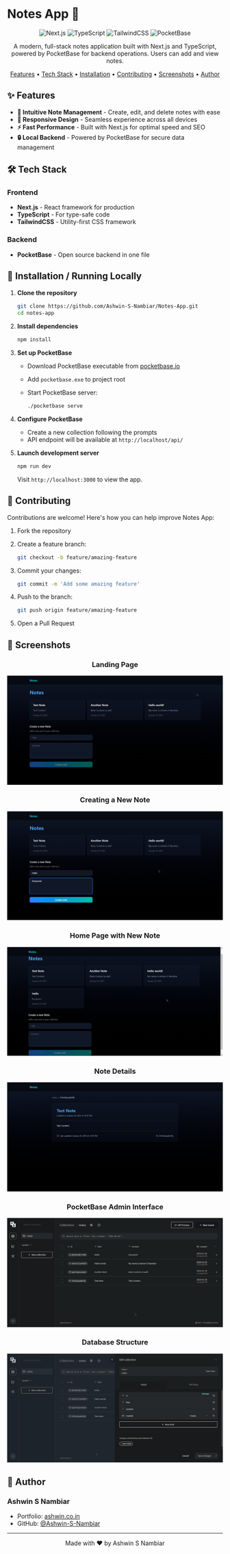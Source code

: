 # Notes App 📝

<div align="center">

![Next.js](https://img.shields.io/badge/Next.js-000000?style=for-the-badge&logo=next.js&logoColor=white)
![TypeScript](https://img.shields.io/badge/TypeScript-007ACC?style=for-the-badge&logo=typescript&logoColor=white)
![TailwindCSS](https://img.shields.io/badge/Tailwind_CSS-38B2AC?style=for-the-badge&logo=tailwind-css&logoColor=white)
![PocketBase](https://img.shields.io/badge/PocketBase-B8DBE4?style=for-the-badge&logo=pocketbase&logoColor=black)

A modern, full-stack notes application built with Next.js and TypeScript, powered by PocketBase for backend operations. Users can add and view notes.

[Features](#-features) • [Tech Stack](#️-tech-stack) • [Installation](#-installation--running-locally) • [Contributing](#-contributing) • [Screenshots](#-screenshots) • [Author](#-author)

</div>

## ✨ Features

- **🎯 Intuitive Note Management** - Create, edit, and delete notes with ease
- **📱 Responsive Design** - Seamless experience across all devices
- **⚡ Fast Performance** - Built with Next.js for optimal speed and SEO
- **🔒 Local Backend** - Powered by PocketBase for secure data management

## 🛠️ Tech Stack

### Frontend
- **Next.js** - React framework for production
- **TypeScript** - For type-safe code
- **TailwindCSS** - Utility-first CSS framework

### Backend
- **PocketBase** - Open source backend in one file

## 🚀 Installation / Running Locally

1. **Clone the repository**

   ```bash
   git clone https://github.com/Ashwin-S-Nambiar/Notes-App.git
   cd notes-app
   ```

2. **Install dependencies**

   ```bash
   npm install
   ```

3. **Set up PocketBase**
   - Download PocketBase executable from [pocketbase.io](https://pocketbase.io/docs/)
   - Add `pocketbase.exe` to project root
   - Start PocketBase server:

     ```bash
     ./pocketbase serve
     ```

4. **Configure PocketBase**
   - Create a new collection following the prompts
   - API endpoint will be available at `http://localhost/api/`

5. **Launch development server**

   ```bash
   npm run dev
   ```
   Visit `http://localhost:3000` to view the app.

## 🤝 Contributing

Contributions are welcome! Here's how you can help improve Notes App:

1. Fork the repository
2. Create a feature branch:

   ```bash
   git checkout -b feature/amazing-feature
   ```

3. Commit your changes:

   ```bash
   git commit -m 'Add some amazing feature'
   ```

4. Push to the branch:

   ```bash
   git push origin feature/amazing-feature
   ```

5. Open a Pull Request   

## 📸 Screenshots

<div align="center">

### Landing Page
![Landing Page](./public/screenshots/Landing-Page.png)

### Creating a New Note
![Adding a Note](./public/screenshots/Note-Adding.png)

### Home Page with New Note
![New Note Added](./public/screenshots/New-Note-Added.png)

### Note Details
![Note Details](./public/screenshots/Note-Detail.png)

### PocketBase Admin Interface
![PocketBase Backend](./public/screenshots/PocketBase.png)

### Database Structure
![Backend Structure](./public/screenshots/Backend-Structure.png)

</div>

## 👤 Author

### Ashwin S Nambiar
- Portfolio: [ashwin.co.in](https://ashwin.co.in)
- GitHub: [@Ashwin-S-Nambiar](https://github.com/Ashwin-S-Nambiar)

---

<div align="center">
Made with ❤️ by Ashwin S Nambiar
</div>

